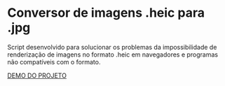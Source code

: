# Conversor de imagens .heic para .jpg

Script desenvolvido para solucionar os problemas da impossibilidade de renderização de imagens no formato .heic em navegadores e programas não compatíveis com o formato.

[DEMO DO PROJETO](https://nathan-bahia-convert-heic.netlify.app/)
